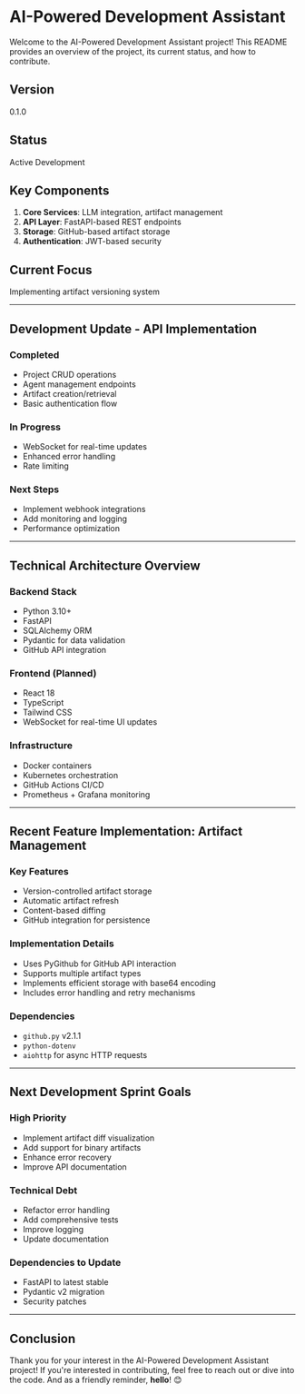 # AI-Powered Development Assistant

Welcome to the AI-Powered Development Assistant project! This README provides an overview of the project, its current status, and how to contribute.

## Version
0.1.0

## Status
Active Development

## Key Components
1. **Core Services**: LLM integration, artifact management
2. **API Layer**: FastAPI-based REST endpoints
3. **Storage**: GitHub-based artifact storage
4. **Authentication**: JWT-based security

## Current Focus
Implementing artifact versioning system

---

## Development Update - API Implementation

### Completed
- Project CRUD operations
- Agent management endpoints
- Artifact creation/retrieval
- Basic authentication flow

### In Progress
- WebSocket for real-time updates
- Enhanced error handling
- Rate limiting

### Next Steps
- Implement webhook integrations
- Add monitoring and logging
- Performance optimization

---

## Technical Architecture Overview

### Backend Stack
- Python 3.10+
- FastAPI
- SQLAlchemy ORM
- Pydantic for data validation
- GitHub API integration

### Frontend (Planned)
- React 18
- TypeScript
- Tailwind CSS
- WebSocket for real-time UI updates

### Infrastructure
- Docker containers
- Kubernetes orchestration
- GitHub Actions CI/CD
- Prometheus + Grafana monitoring

---

## Recent Feature Implementation: Artifact Management

### Key Features
- Version-controlled artifact storage
- Automatic artifact refresh
- Content-based diffing
- GitHub integration for persistence

### Implementation Details
- Uses PyGithub for GitHub API interaction
- Supports multiple artifact types
- Implements efficient storage with base64 encoding
- Includes error handling and retry mechanisms

### Dependencies
- `github.py` v2.1.1
- `python-dotenv`
- `aiohttp` for async HTTP requests

---

## Next Development Sprint Goals

### High Priority
- Implement artifact diff visualization
- Add support for binary artifacts
- Enhance error recovery
- Improve API documentation

### Technical Debt
- Refactor error handling
- Add comprehensive tests
- Improve logging
- Update documentation

### Dependencies to Update
- FastAPI to latest stable
- Pydantic v2 migration
- Security patches

---

## Conclusion

Thank you for your interest in the AI-Powered Development Assistant project! If you're interested in contributing, feel free to reach out or dive into the code. And as a friendly reminder, **hello**! 😊
